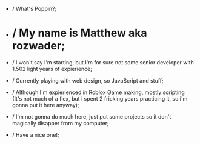- / What's Poppin?;
- # / My name is Matthew aka rozwader;
- / I won't say I'm starting, but I'm for sure not some senior developer with 1.502 light years of expierience;
- / Currently playing with web design, so JavaScript and stuff;
- / Although I'm expierienced in Roblox Game making, mostly scripting (It's not much of a flex, but i spent 2 fricking years practicing it, so i'm gonna put it here anyway);

- / I'm not gonna do much here, just put some projects so it don't magically disapper from my computer;
- / Have a nice one!;
